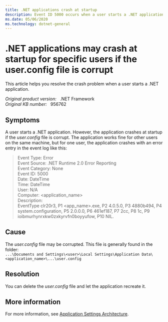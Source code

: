 ```yaml
---
title: .NET applications crash at startup
description: Event ID 5000 occurs when a user starts a .NET application. This article provides a resolution for this problem
ms.date: 05/06/2020
ms.technology: dotnet-general
---
```

# .NET applications may crash at startup for specific users if the user.config file is corrupt

This article helps you resolve the crash problem when a user starts a .NET application.

_Original product version:_ &nbsp; .NET Framework  
_Original KB number:_ &nbsp; 956762

## Symptoms

A user starts a .NET application. However, the application crashes at startup if the *user.config* file is corrupt. The application works fine for other users on the same machine, but for one user, the application crashes with an error entry in the event log like this:

> Event Type: Error  
> Event Source: .NET Runtime 2.0 Error Reporting  
> Event Category: None  
> Event ID: 5000  
> Date: DateTime  
> Time: DateTime  
> User: N/A  
> Computer: <application_name>  
> Description:  
> EventType clr20r3, P1 <app_name>.exe, P2 4.0.5.0, P3 4880b494, P4 system.configuration, P5 2.0.0.0, P6 461ef187, P7 2cc, P8 1c, P9 ioibmurhynrxkw0zxkyrvfn0boyyufow, P10 NIL.

## Cause

The *user.config* file may be corrupted. This file is generally found in the folder:  
`...\Documents and Settings\<user>\Local Settings\Application Data\<application_name>\...\user.config`

## Resolution

You can delete the *user.config* file and let the application recreate it.

## More information

For more information, see [Application Settings Architecture](/dotnet/desktop/winforms/advanced/application-settings-architecture).

